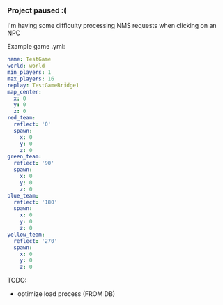 ### Project paused :(
I'm having some difficulty processing NMS requests when clicking on an NPC

Example game .yml:
```yml
name: TestGame
world: world
min_players: 1
max_players: 16
replay: TestGameBridge1
map_center:
  x: 0
  y: 0
  z: 0
red_team:
  reflect: '0'
  spawn:
    x: 0
    y: 0
    z: 0
green_team:
  reflect: '90'
  spawn:
    x: 0
    y: 0
    z: 0
blue_team:
  reflect: '180'
  spawn:
    x: 0
    y: 0
    z: 0
yellow_team:
  reflect: '270'
  spawn:
    x: 0
    y: 0
    z: 0
```

TODO:
- optimize load process (FROM DB)
